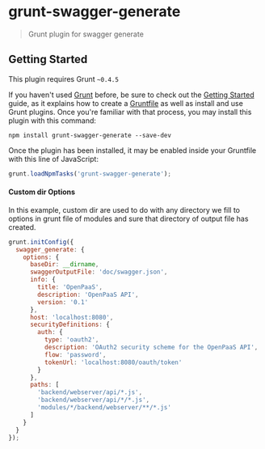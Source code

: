 # grunt-swagger-generate

> Grunt plugin for swagger generate

## Getting Started
This plugin requires Grunt `~0.4.5`

If you haven't used [Grunt](http://gruntjs.com/) before, be sure to check out the [Getting Started](http://gruntjs.com/getting-started) guide, as it explains how to create a [Gruntfile](http://gruntjs.com/sample-gruntfile) as well as install and use Grunt plugins. Once you're familiar with that process, you may install this plugin with this command:

```shell
npm install grunt-swagger-generate --save-dev
```

Once the plugin has been installed, it may be enabled inside your Gruntfile with this line of JavaScript:

```js
grunt.loadNpmTasks('grunt-swagger-generate');
```


#### Custom dir Options
In this example, custom dir are used to do with any directory we fill to options in grunt file of modules and sure that directory of output file has created.

```js
grunt.initConfig({
  swagger_generate: {
    options: {
      baseDir: __dirname,
      swaggerOutputFile: 'doc/swagger.json',
      info: {
        title: 'OpenPaaS',
        description: 'OpenPaaS API',
        version: '0.1'
      },
      host: 'localhost:8080',
      securityDefinitions: {
        auth: {
          type: 'oauth2',
          description: 'OAuth2 security scheme for the OpenPaaS API',
          flow: 'password',
          tokenUrl: 'localhost:8080/oauth/token'
        }
      },
      paths: [
        'backend/webserver/api/*.js',
        'backend/webserver/api/*/*.js',
        'modules/*/backend/webserver/**/*.js'
      ]
    }
  }
});
```
